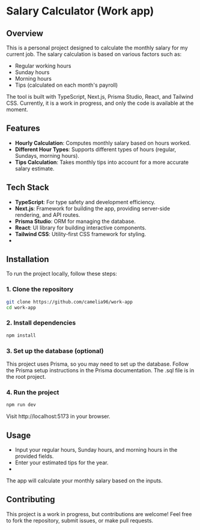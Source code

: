 # Salary Calculator (Work app)

## Overview

This is a personal project designed to calculate the monthly salary for my current job. The salary calculation is based on various factors such as:

- Regular working hours
- Sunday hours
- Morning hours
- Tips (calculated on each month's payroll)

The tool is built with TypeScript, Next.js, Prisma Studio, React, and Tailwind CSS. Currently, it is a work in progress, and only the code is available at the moment.

## Features

- **Hourly Calculation**: Computes monthly salary based on hours worked.
- **Different Hour Types**: Supports different types of hours (regular, Sundays, morning hours).
- **Tips Calculation**: Takes monthly tips into account for a more accurate salary estimate.

## Tech Stack

- **TypeScript**: For type safety and development efficiency.
- **Next.js**: Framework for building the app, providing server-side rendering, and API routes.
- **Prisma Studio**: ORM for managing the database.
- **React**: UI library for building interactive components.
- **Tailwind CSS**: Utility-first CSS framework for styling.
- 

## Installation

To run the project locally, follow these steps:

### 1. Clone the repository

```bash
git clone https://github.com/camelia96/work-app
cd work-app
```

### 2. Install dependencies
```bash
npm install
```

### 3. Set up the database (optional)
This project uses Prisma, so you may need to set up the database. Follow the Prisma setup instructions in the Prisma documentation. The .sql file is in the root project.

### 4. Run the project
```bash
npm run dev
```

Visit http://localhost:5173 in your browser.


## Usage
- Input your regular hours, Sunday hours, and morning hours in the provided fields.
- Enter your estimated tips for the year.
- 
The app will calculate your monthly salary based on the inputs.


## Contributing
This project is a work in progress, but contributions are welcome! Feel free to fork the repository, submit issues, or make pull requests.
